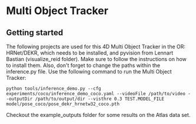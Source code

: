 # Multi Object Tracker

## Getting started

The following projects are used for this 4D Multi Object Tracker in the OR: HRNet/DEKR, which needs to be installed, and pyvision from Lennart Bastian (visualize_reid folder). Make sure to follow the instructions on how to install them. Also, don't forget to change the paths within the inference.py file. Use the following command to run the Multi Object Tracker:

```
python tools/inference_demo.py --cfg experiments/coco/inference_demo_coco.yaml --videoFile /path/to/video --outputDir /path/to/output/dir --visthre 0.3 TEST.MODEL_FILE model/pose_coco/pose_dekr_hrnetw32_coco.pth
```

Checkout the example_outputs folder for some results on the Atlas data set.

